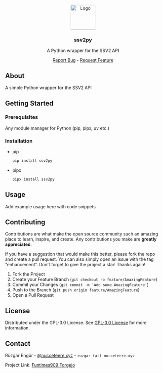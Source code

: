 <br/>
<div align="center">
<img src="https://git.funtimes909.xyz/repo-avatars/248ef58dc8dc0ffa0a1cd47485a11703b49348540f2877b747c1846b843552b0" alt="Logo" width="80" height="80">
</a>
<h3 align="center">ssv2py</h3>
<p align="center">
A Python wrapper for the SSV2 API

<br/>

<a href="https://git.funtimes909.xyz/ServerSeekerV2/ssv2py/issues">Report Bug</a> -
<a href="https://git.funtimes909.xyz/ServerSeekerV2/ssv2py/issues">Request Feature</a>

</p>
</div>

## About

A simple Python wrapper for the SSV2 API

## Getting Started

### Prerequisites

Any module manager for Python (pip, pipx, uv etc.)

### Installation

- pip
  ```sh
  pip install ssv2py
  ```
- pipx
  ```sh
  pipx install ssv2py
  ```

## Usage

Add example usage here with code snippets

## Contributing

Contributions are what make the open source community such an amazing place to learn, inspire, and create. Any contributions you make are **greatly appreciated**.

If you have a suggestion that would make this better, please fork the repo and create a pull request. You can also simply open an issue with the tag "enhancement".
Don't forget to give the project a star! Thanks again!

1. Fork the Project
2. Create your Feature Branch (`git checkout -b feature/AmazingFeature`)
3. Commit your Changes (`git commit -m 'Add some AmazingFeature'`)
4. Push to the Branch (`git push origin feature/AmazingFeature`)
5. Open a Pull Request

## License

Distributed under the GPL-3.0 License. See [GPL-3.0 License](https://opensource.org/license/gpl-3.0) for more information.

## Contact

Rüzgar Engür - [@nucceteere.xyz](https://bsky.app/profile/nucceteere.xyz) - `ruzgar (at) nucceteere.xyz`

Project Link: [Funtimes909 Forgejo](https://git.funtimes909.xyz/ServerSeekerV2/ssv2py)
